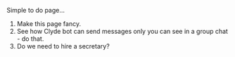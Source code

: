 Simple to do page...

1. Make this page fancy.
2. See how Clyde bot can send messages only you can see in a group chat - do that. 
3. Do we need to hire a secretary?